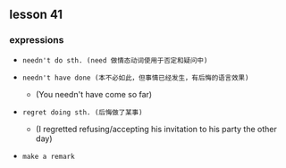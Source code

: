 ## lesson 41

### expressions

- `needn't do sth. (need 做情态动词使用于否定和疑问中)`

- `needn't have done (本不必如此，但事情已经发生，有后悔的语言效果)`
    - (You needn't have come so far)

- `regret doing sth. (后悔做了某事)`
    - (I regretted refusing/accepting his invitation to his party the other day)

- `make a remark`
